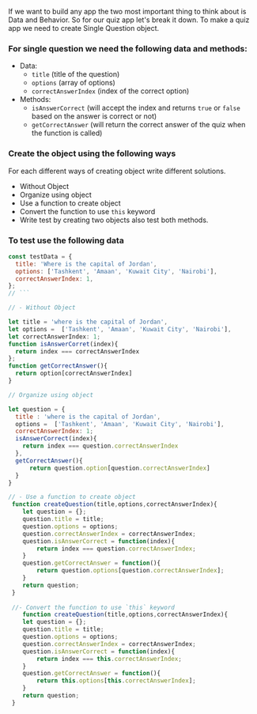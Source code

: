 If we want to build any app the two most important thing to think about is Data and Behavior. So for our quiz app let's break it down. To make a quiz app we need to create Single Question object.

### For single question we need the following data and methods:

- Data:
  - `title` (title of the question)
  - `options` (array of options)
  - `correctAnswerIndex` (index of the correct option)
- Methods:
  - `isAnswerCorrect` (will accept the index and returns `true` or `false` based on the answer is correct or not)
  - `getCorrectAnswer` (will return the correct answer of the quiz when the function is called)

### Create the object using the following ways

For each different ways of creating object write different solutions.

- Without Object
- Organize using object
- Use a function to create object
- Convert the function to use `this` keyword
- Write test by creating two objects also test both methods.

### To test use the following data

```js
const testData = {
  title: 'Where is the capital of Jordan',
  options: ['Tashkent', 'Amaan', 'Kuwait City', 'Nairobi'],
  correctAnswerIndex: 1,
};
// ```

// - Without Object 

let title = 'where is the capital of Jordan',
let options =  ['Tashkent', 'Amaan', 'Kuwait City', 'Nairobi'],
let correctAnswerIndex: 1;
function isAnswerCorret(index){
  return index === correctAnswerIndex
};
function getCorrectAnswer(){
  return option[correctAnswerIndex]
}

// Organize using object

let question = {
  title : 'where is the capital of Jordan',
  options =  ['Tashkent', 'Amaan', 'Kuwait City', 'Nairobi'],
  correctAnswerIndex: 1;
  isAnswerCorrect(index){
    return index === question.correctAnswerIndex
  },
  getCorrectAnswer(){
      return question.option[question.correctAnswerIndex]
  }
}

// - Use a function to create object
 function createQuestion(title,options,correctAnswerIndex){
    let question = {};
    question.title = title;
    question.options = options;
    question.correctAnswerIndex = correctAnswerIndex;
    question.isAnswerCorrect = function(index){
        return index === question.correctAnswerIndex;
    }
    question.getCorrectAnswer = function(){
        return question.options[question.correctAnswerIndex];
    }
    return question;
 }
  
 //- Convert the function to use `this` keyword
    function createQuestion(title,options,correctAnswerIndex){
    let question = {};
    question.title = title;
    question.options = options;
    question.correctAnswerIndex = correctAnswerIndex;
    question.isAnswerCorrect = function(index){
        return index === this.correctAnswerIndex;
    }
    question.getCorrectAnswer = function(){
        return this.options[this.correctAnswerIndex];
    }
    return question;
 }

